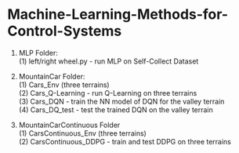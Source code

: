 # Machine-Learning-Methods-for-Control-Systems
1. MLP Folder:  
(1) left/right wheel.py - run MLP on Self-Collect Dataset  
  
2. MountainCar Folder:  
(1) Cars_Env (three terrains)  
(2) Cars_Q-Learning - run Q-Learning on three terrains  
(3) Cars_DQN - train the NN model of DQN for the valley terrain  
(4) Cars_DQ_test - test the trained DQN on the valley terrain  
  
3. MountainCarContinuous Folder  
(1) CarsContinuous_Env (three terrains)  
(2) CarsContinuous_DDPG - train and test DDPG on three terrains  
